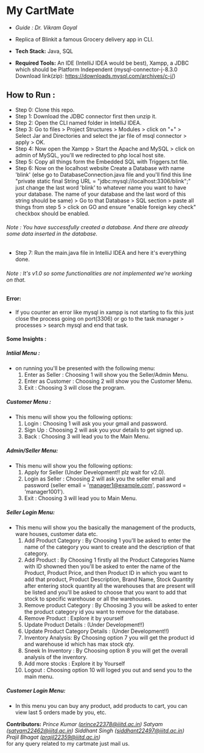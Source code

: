 # My CartMate
* *Guide : Dr. Vikram Goyal* 
* Replica of Blinkit a famous Grocery delivery app in CLI.
* **Tech Stack:** Java, SQL

* **Required Tools:** An IDE (IntelliJ IDEA would be best), Xampp, a JDBC which should be Platform Independent (mysql-connector-j-8.3.0 Download link(zip): https://downloads.mysql.com/archives/c-j/)

## How to Run :
  * Step 0: Clone this repo.
  * Step 1: Download the JDBC connector first then unzip it.
  * Step 2: Open the CLI named folder in IntelliJ IDEA.
  * Step 3: Go to files > Project Structures > Modules > click on "+" > Select Jar and Directories and select the jar file of msql connector > apply > OK.
  * Step 4: Now open the Xampp > Start the Apache and MySQL > click on admin of MySQL, you'll we redirected to php local host site.
  * Step 5: Copy all things form the Embedded SQL with Triggers.txt file.
  * Step 6: Now on the localhost website Create a Database with name 'blink' (else go to DatabaseConnection.java file and you'll find this line "private static final String URL = "jdbc:mysql://localhost:3306/blink";" just change the last word 'blink' to whatever name you want to have your database. The name of your database and the last word of this string should be same) > Go to that Database > SQL section > paste all things from step 5 > click on GO and ensure "enable foreign key check" checkbox should be enabled.
   ###### Note : You have successfully created a database. And there are already some data inserted in the database.
  * Step 7: Run the main.java file in IntelliJ IDEA and here it's everything done.
   ###### Note : It's v1.0 so some functionalities are not implemented we're working on that.


#### Error:
  * If you counter an error like mysql in xampp is not starting to fix this just close the process going on port(3306) or go to the task manager > processes > search mysql and end that task.



#### Some Insights :
##### Intiial Menu :
* on running you'll be presented with the following menu:
  1. Enter as Seller : Choosing 1 will show you the Seller/Admin Menu.
  2. Enter as Customer : Choosing 2 will show you the Customer Menu.
  3. Exit : Choosing 3 will close the program.
         
##### Customer Menu : 
* This menu will show you the following options: 
  1. Login : Choosing 1 will ask you your gmail and password.
  2. Sign Up : Choosing 2 will ask you your details to get signed up.
  3. Back : Choosing 3 will lead you to the Main Menu.

##### Admin/Seller Menu:
* This menu will show you the following options:
  1. Apply for Seller (Under Development!! plz wait for v2.0).
  2. Login as Seller : Choosing 2 will ask you the seller email and password (seller email = 'manager1@example.com', password = 'manager1001').
  3. Exit : Choosing 3 will lead you to Main Menu.
    
##### Seller Login Menu: 
* This menu will show you the basically the management of the products, ware houses, customer data etc.
  1. Add Product Category : By Choosing 1 you'll be asked to enter the name of the category you want to create and the description of that category.
  2. Add Product : By Choosing 1 firstly all the Product Categories Name with ID showned then you'll be asked to enter the name of the Product, Product Price, and then Product ID in which you want to add that product, Product Description, Brand Name, Stock Quantity after entering stock quantity all the warehouses that are present will be listed and you'll be asked to choose that you want to add that stock to specific warehouse or all the warehouses.
  3. Remove product Category : By Choosing 3 you will be asked to enter the product category id you want to remove for the database.
  4. Remove Product : Explore it by yourself
  5. Update Product Details : (Under Development!!)
  6. Update Product Category Details : (Under Development!!)
  7. Inventory Analysis: By Choosing option 7 you will get the product id and warehouse id which has max stock qty.
  8. Sneek In Inventory : By Choosing option 8 you will get the overall analysis of the inventory.
  9. Add more stocks : Explore it by Yourself
  10. Logout : Choosing option 10 will loged you out and send you to the main menu.

##### Customer Login Menu:
  * In this menu you can buy any product, add products to cart, you can view last 5 orders made by you, etc.



**Contributors:**
*Prince Kumar (prince22378@iiitd.ac.in)*
*Satyam (satyam22462@iiitd.ac.in)*
*Siddhant Singh (siddhant22497@iiitd.ac.in)*
*Prajil Bhagat (prajil22359@iiitd.ac.in)*
</br>
for any query related to my cartmate just mail us.
